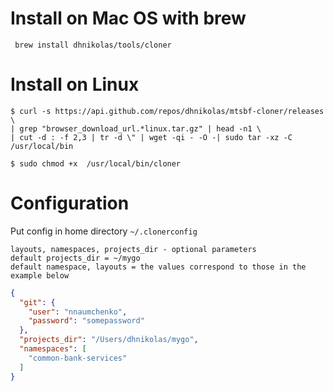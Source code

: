 # Install on Mac OS with brew
```
 brew install dhnikolas/tools/cloner
```

# Install on Linux
```
$ curl -s https://api.github.com/repos/dhnikolas/mtsbf-cloner/releases \
| grep "browser_download_url.*linux.tar.gz" | head -n1 \
| cut -d : -f 2,3 | tr -d \" | wget -qi - -O -| sudo tar -xz -C /usr/local/bin
 
$ sudo chmod +x  /usr/local/bin/cloner
```

# Configuration
Put config in home directory ```~/.clonerconfig```<br>

```layouts, namespaces, projects_dir - optional parameters``` <br>
```default projects_dir = ~/mygo``` <br>
```default namespace, layouts = the values correspond to those in the example below```


```json
{
  "git": {
    "user": "nnaumchenko",
    "password": "somepassword"
  },
  "projects_dir": "/Users/dhnikolas/mygo",
  "namespaces": [
    "common-bank-services"
  ]
}
```
